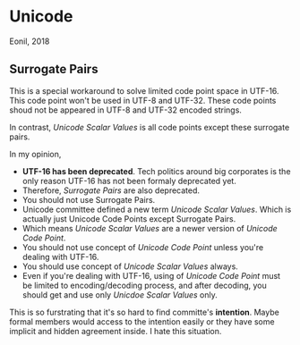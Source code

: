 Unicode
=======
Eonil, 2018




Surrogate Pairs
---------------
This is a special workaround to solve limited code point space in UTF-16.
This code point won't be used in UTF-8 and UTF-32. These code points shoud
not be appeared in UTF-8 and UTF-32 encoded strings.

In contrast, *Unicode Scalar Values* is all code points except these surrogate
pairs.

In my opinion, 

- **UTF-16 has been deprecated**. Tech politics around big corporates is the only 
  reason UTF-16 has not been formaly deprecated yet.
- Therefore, *Surrogate Pairs* are also deprecated.
- You should not use Surrogate Pairs.
- Unicode committee defined a new term *Unicode Scalar Values*. Which is actually
  just Unicode Code Points except Surrogate Pairs.
- Which means *Unicode Scalar Values* are a newer version of *Unicode Code Point*.
- You should not use concept of *Unicode Code Point* unless you're dealing with
  UTF-16.
- You should use concept of *Unicode Scalar Values* always.
- Even if you're dealing with UTF-16, using of *Unicode Code Point* must be limited
  to encoding/decoding process, and after decoding, you should get and use only
  *Unicdoe Scalar Values* only.

This is so furstrating that it's so hard to find committe's **intention**. Maybe
formal members would access to the intention easily or they have some implicit
and hidden agreement inside. I hate this situation.
